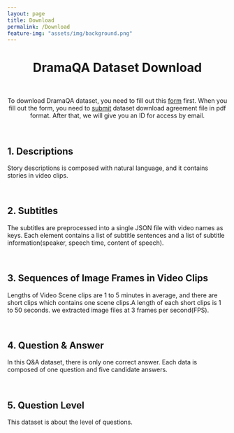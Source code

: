 ```yaml
---
layout: page
title: Download
permalink: /Download
feature-img: "assets/img/background.png"
---
```


<div class="download content-container">
  <h1 class = "content-title" style="TEXT-ALIGN: center">
    DramaQA Dataset Download
  </h1> <br />
  <p class = "content-item" style="TEXT-ALIGN: center">
    To download DramaQA dataset, you need to fill out this <a id="download_link" href="https://docs.google.com/forms/d/e/1FAIpQLSdqQTHp6-AiNQijHhcPAPvFV_6TFer06e6aWG1l_jRhRo2E5w/viewform">form</a> first.
    When you fill out the form, you need to <a id="download_link" href="/assets/dramaqa_download_agreement.docx">submit</a> dataset download agreement file in pdf format. After that, we will give you an ID for access by email.
  </p> <br />
  <div class = "content-subcontainer">
    <h2 class="content-subtitle">
      1. Descriptions
    </h2>
    <p class="content-item">
      Story descriptions is composed with natural language, and it contains stories in video clips.
    </p>
  </div> <br />
  <div class = "content-subcontainer">
    <h2 class="content-subtitle">
      2. Subtitles
    </h2>
    <p class="content-item">
      The subtitles are preprocessed into a single JSON file with video names as keys. Each element contains a list of subtitle sentences and a list of subtitle information(speaker, speech time, content of speech).
    </p>
  </div> <br />
  <div class = "content-subcontainer">
    <h2 class="content-subtitle">
      3. Sequences of Image Frames in Video Clips
    </h2>
    <p class="content-item">
      Lengths of Video Scene clips are 1 to 5 minutes in average, and there are short clips which contains one scene clips.A length of each short clips is 1 to 50 seconds. we extracted image files at 3 frames per second(FPS).
    </p>
  </div> <br />
  <div class = "content-subcontainer">
     <h2 class="content-subtitle">
       4. Question & Answer
     </h2>
     <p class="content-item">
       In this Q&A dataset, there is only one correct answer. Each data is composed of one question and five candidate answers.
     </p>
   </div> <br />
   <div class = "content-subcontainer">
      <h2 class="content-subtitle">
        5. Question Level
      </h2>
      <p class="content-item">
        This dataset is about the level of questions.
      </p>
   </div>
</div>
